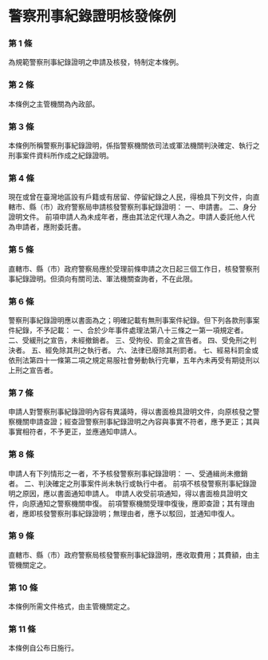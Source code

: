 # 警察刑事紀錄證明核發條例

### 第 1 條

為規範警察刑事紀錄證明之申請及核發，特制定本條例。

### 第 2 條

本條例之主管機關為內政部。

### 第 3 條

本條例所稱警察刑事紀錄證明，係指警察機關依司法或軍法機關判決確定、執行之刑事案件資料所作成之紀錄證明。

### 第 4 條

現在或曾在臺灣地區設有戶籍或有居留、停留紀錄之人民，得檢具下列文件，向直轄市、縣（市）政府警察局申請核發警察刑事紀錄證明：
一、申請書。
二、身分證明文件。
前項申請人為未成年者，應由其法定代理人為之。申請人委託他人代為申請者，應附委託書。

### 第 5 條

直轄市、縣（市）政府警察局應於受理前條申請之次日起三個工作日，核發警察刑事紀錄證明。但須向有關司法、軍法機關查詢者，不在此限。

### 第 6 條

警察刑事紀錄證明應以書面為之；明確記載有無刑事案件紀錄。但下列各款刑事案件紀錄，不予記載：
一、合於少年事件處理法第八十三條之一第一項規定者。
二、受緩刑之宣告，未經撤銷者。
三、受拘役、罰金之宣告者。
四、受免刑之判決者。
五、經免除其刑之執行者。
六、法律已廢除其刑罰者。
七、經易科罰金或依刑法第四十一條第二項之規定易服社會勞動執行完畢，五年內未再受有期徒刑以上刑之宣告者。

### 第 7 條

申請人對警察刑事紀錄證明內容有異議時，得以書面檢具證明文件，向原核發之警察機關申請查證；經查證警察刑事紀錄證明之內容與事實不符者，應予更正；其與事實相符者，不予更正，並應通知申請人。

### 第 8 條

申請人有下列情形之一者，不予核發警察刑事紀錄證明：
一、受通緝尚未撤銷者。
二、判決確定之刑事案件尚未執行或執行中者。
前項不核發警察刑事紀錄證明之原因，應以書面通知申請人。
申請人收受前項通知，得以書面檢具證明文件，向原通知之警察機關申復。
前項警察機關受理申復後，應即查證；其有理由者，應即核發警察刑事紀錄證明；無理由者，應予以駁回，並通知申復人。

### 第 9 條

直轄市、縣（市）政府警察局核發警察刑事紀錄證明，應收取費用；其費額，由主管機關定之。

### 第 10 條

本條例所需文件格式，由主管機關定之。

### 第 11 條

本條例自公布日施行。
